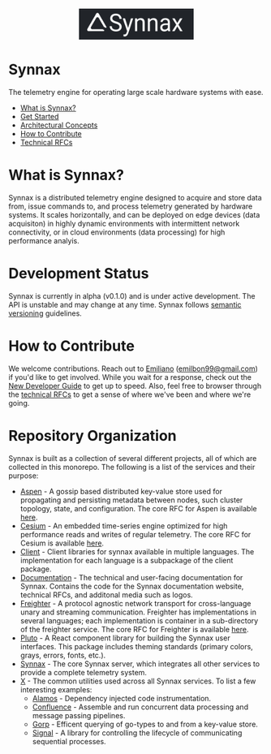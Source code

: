 <br />
<p align="center">
    <a href="https://synnaxlabs.com/">
        <img src="docs/media/logo/title-white-on-black.svg" width="45%"/>
    </a>
</p>

# Synnax

The telemetry engine for operating large scale hardware systems with ease.

* [What is Synnax?](#what-is-synnax)
* [Get Started](https://docs.synnaxlabs.com) 
* [Architectural Concepts](https://docs.synnaxlabs.com/concepts)
* [How to Contribute](#how-to-contribute)
* [Technical RFCs](https://docs.synnaxlabs.com/category/technical-rfcs)

# What is Synnax?

Synnax is a distributed telemetry engine designed to acquire and store data 
from, issue commands to, and process telemetry generated by hardware systems. It 
scales horizontally, and can be deployed on edge devices (data acquisiton) in
highly dynamic environments with intermittent network connectivity, or in cloud
environments (data processing) for high performance analyis.

# Development Status

Synnax is currently in alpha (v0.1.0) and is under active development. The API is 
unstable and may change at any time. Synnax follows [semantic versioning](https://semver.org/)
guidelines.

# How to Contribute

We welcome contributions. Reach out to [Emiliano](mailto:emilbon99@gmail.com) 
(emilbon99@gmail.com) if you'd like to get involved. While you wait for a response, 
check out the [New Developer Guide](https://docs.synnaxlabs.com/category/developers) 
to get up to speed. Also, feel free to browser through the 
[technical RFCs](https://docs.synnaxlabs.com/category/technical-rfcs) to get a sense 
of where we've been and where we're going.

# Repository Organization

Synnax is built as a collection of several different projects, all of which are collected
in this monorepo. The following is a list of the services and their purpose:

* [Aspen](https://github.com/synnaxlabs/synnax/tree/main/aspen) - A gossip based
distributed key-value store used for propagating and persisting metadata between
nodes, such cluster topology, state, and configuration. The core RFC for Aspen 
is available [here](https://docs.synnaxlabs.com/rfc/2-220518-aspen-distributed-storage). 
* [Cesium](https://github.com/synnaxlabs/synnax/tree/main/cesium) - An embedded
time-series engine optimized for high performance reads and writes of regular telemetry. The
core RFC for Cesium is available [here](https://docs.synnaxlabs.com/rfc/1-220517-cesium-segment-storage).
* [Client](https://github.com/synnaxlabs/synnax/tree/main/client) - Client libraries
for synnax available in multiple languages. The implementation for each language
is a subpackage of the client package.
* [Documentation](https://github.com/synnaxlabs/synnax/tree/main/docs) - The technical
and user-facing documentation for Synnax. Contains the code for the Synnax documentation
website, technical RFCs, and additonal media such as logos.
* [Freighter](https://github.com/synnaxlabs/synnax/tree/main/freighter) - A protocol
agnostic network transport for cross-language unary and streaming communication. Freighter
has implementations in several languages; each implementation is container in a
sub-directory of the freighter service. The core RFC for Freighter is available [here](https://docs.synnaxlabs.com/rfc/6-220809-freighter).
* [Pluto](https://github.com/synnaxlabs/synnax/tree/main/pluto) - A React component
library for building the Synnax user interfaces. This package includes theming
standards (primary colors, grays, errors, fonts, etc.).
* [Synnax](https://github.com/synnaxlabs/synnax/tree/main/synnax) - The core Synnax
server, which integrates all other services to provide a complete telemetry system.
* [X](https://github.com/synnaxlabs/synnax/tree/main/x) - The common utilities
used across all Synnax services. To list a few interesting examples:
  * [Alamos](https://github.com/synnaxlabs/synnax/tree/main/x/alamos) - Dependency
  injected code instrumentation.
  * [Confluence](https://github.com/synnaxlabs/synnax/tree/main/x/confluence) - 
  Assemble and run concurrent data processing and message passing pipelines.
  * [Gorp](https://github.com/synnaxlabs/synnax/tree/main/x/gorp) - Efficent
    querying of go-types to and from a key-value store.
  * [Signal](https://github.com/synnaxlabs/synnax/tree/main/x/signal) - A library
    for controlling the lifecycle of communicating sequential processes.
  
  

